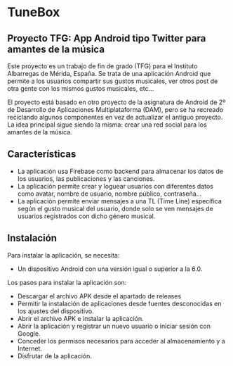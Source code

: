 # TuneBox
## Proyecto TFG: App Android tipo Twitter para amantes de la música
Este proyecto es un trabajo de fin de grado (TFG) para el Instituto Albarregas de Mérida, España. Se trata de una aplicación Android que permite a los usuarios compartir sus gustos musicales, ver otros post de otra gente con los mismos gustos musicales, etc...

El proyecto está basado en otro proyecto de la asignatura de Android de 2º de Desarrollo de Aplicaciones Multiplataforma (DAM), pero se ha recreado reciclando algunos componentes en vez de actualizar el antiguo proyecto. La idea principal sigue siendo la misma: crear una red social para los amantes de la música.

## Características
- La aplicación usa Firebase como backend para almacenar los datos de los usuarios, las publicaciones y las canciones.
- La aplicación permite crear y loguear usuarios con diferentes datos como avatar, nombre de usuario, nombre público, contraseña...
- La aplicación permite enviar mensajes a una TL (Time Line) específica según el gusto musical del usuario, donde solo se ven mensajes de usuarios registrados con dicho género musical.

## Instalación

Para instalar la aplicación, se necesita:

- Un dispositivo Android con una versión igual o superior a la 6.0.

Los pasos para instalar la aplicación son:

- Descargar el archivo APK desde el apartado de releases
- Permitir la instalación de aplicaciones desde fuentes desconocidas en los ajustes del dispositivo.
- Abrir el archivo APK e instalar la aplicación.
- Abrir la aplicación y registrar un nuevo usuario o iniciar sesión con Google.
- Conceder los permisos necesarios para acceder al almacenamiento y a Internet.
- Disfrutar de la aplicación.
